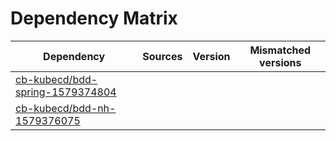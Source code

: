 # Dependency Matrix

Dependency | Sources | Version | Mismatched versions
---------- | ------- | ------- | -------------------
[cb-kubecd/bdd-spring-1579374804](https://github.com/cb-kubecd/bdd-spring-1579374804.git) |  | []() | 
[cb-kubecd/bdd-nh-1579376075](https://github.com/cb-kubecd/bdd-nh-1579376075.git) |  | []() | 
